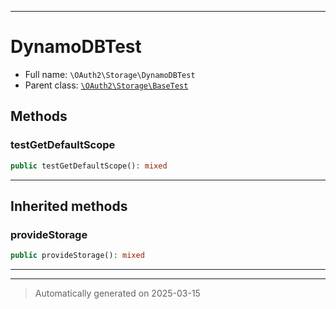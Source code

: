 ***

# DynamoDBTest





* Full name: `\OAuth2\Storage\DynamoDBTest`
* Parent class: [`\OAuth2\Storage\BaseTest`](./BaseTest.md)




## Methods


### testGetDefaultScope



```php
public testGetDefaultScope(): mixed
```












***


## Inherited methods


### provideStorage



```php
public provideStorage(): mixed
```












***


***
> Automatically generated on 2025-03-15
